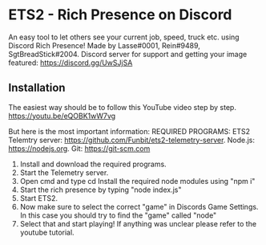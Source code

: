 # ETS2 - Rich Presence on Discord
An easy tool to let others see your current job, speed, truck etc. using Discord Rich Presence!
Made by Lasse#0001, Rein#9489, SgtBreadStick#2004.
Discord server for support and getting your image featured: https://discord.gg/UwSJjSA

## Installation
The easiest way should be to  follow this YouTube video step by step.
https://youtu.be/eQOBK1wW7vg


But here is the most important information:
REQUIRED PROGRAMS:
ETS2 Telemtry server: https://github.com/Funbit/ets2-telemetry-server.
Node.js: https://nodejs.org.
Git: https://git-scm.com
1. Install and download the required programs. 
3. Start the Telemetry server.
4. Open cmd and type cd <ets2 rich presence discord location> Install the required node modules using "npm i"
5. Start the rich presence by typing "node index.js"
6. Start ETS2.
7. Now make sure to select the correct "game" in Discords Game Settings. In this case you should try to find the "game" called "node"
8. Select that and start playing!
If anything was unclear please refer to the youtube tutorial.
